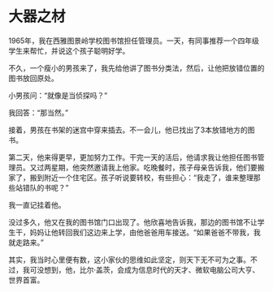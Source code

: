 # 大器之材


  1965年，我在西雅图景岭学校图书馆担任管理员。一天，有同事推荐一个四年级学生来帮忙，并说这个孩子聪明好学。  
 
不久，一个瘦小的男孩来了，我先给他讲了图书分类法，然后，让他把放错位置的图书放回原处。  

小男孩问：“就像是当侦探吗？”  

我回答：“那当然。”  

接着，男孩在书架的迷宫中穿来插去。不一会儿，他已找出了3本放错地方的图书。  

第二天，他来得更早，更加努力工作。干完一天的活后，他请求我让他担任图书管理员。又过两星期，他突然邀请我上他家。吃晚餐时，孩子母亲告诉我，他们要搬家了，搬到附近一个住宅区。孩子听说要转校，有些担心：“我走了，谁来整理那些站错队的书呢？”  

我一直记挂着他。  

没过多久，他又在我的图书馆门口出现了。他欣喜地告诉我，那边的图书馆不让学生干，妈妈让他转回我们这边来上学，由他爸爸用车接送。“如果爸爸不带我，我就走路来。”  

其实，我当时心里便有数，这小家伙的思维如此坚定，则天下无不可为之事。不过，我可没想到，他，比尔·盖茨，会成为信息时代的天才、微软电脑公司大亨、世界首富。
  